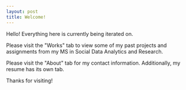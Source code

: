 ```yaml
---
layout: post
title: Welcome!
---
```


Hello! Everything here is currently being iterated on.

Please visit the "Works" tab to view some of my past projects and assignments from my MS in Social Data Analytics and Research. 

Please visit the "About" tab for my contact information. Additionally, my resume has its own tab. 

Thanks for visiting!
